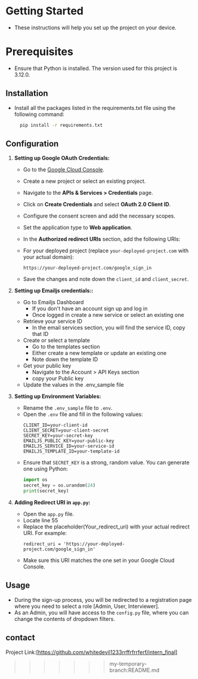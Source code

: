 
# Getting Started
 - These instructions will help you set up the project on your device.
# Prerequisites
- Ensure that Python is installed. The version used for this project is 3.12.0.    


## Installation

- Install all the packages listed in the requirements.txt file using the following command:
  ```sh
    pip install -r requirements.txt
  ```
    
## Configuration
1. **Setting up Google OAuth Credentials:**
    - Go to the [Google Cloud Console](https://console.cloud.google.com/).
    - Create a new project or select an existing project.
    - Navigate to the **APIs & Services > Credentials** page.
    - Click on **Create Credentials** and select **OAuth 2.0 Client ID**.
    - Configure the consent screen and add the necessary scopes.
    - Set the application type to **Web application**.
    - In the **Authorized redirect URIs** section, add the following URIs:
      
    - For your deployed project (replace `your-deployed-project.com` with your actual domain):

        ```
        https://your-deployed-project.com/google_sign_in
        ```
    - Save the changes and note down the `client_id` and `client_secret`.

2. **Setting up Emailjs credentials::**
    - Go to Emailjs Dashboard
        - If you don't have an account sign up and log in
        - Once logged in create a new service or select an existing one
    - Retrieve your service ID
      - In the email services section, you will find the service ID, copy that ID
    - Create or select a template
      - Go to the templates section 
      - Either create a new template or update an existing one 
      - Note down the template ID
    - Get your public key
      - Navigate to the Account > API Keys section
      - copy your Public key
    - Update the values in the .env_sample file

3. **Setting up Environment Variables:**
    - Rename the `.env_sample` file to `.env`.
    - Open the `.env` file and fill in the following values:
      ```env
      CLIENT_ID=your-client-id
      CLIENT_SECRET=your-client-secret
      SECRET_KEY=your-secret-key
      EMAILJS_PUBLIC_KEY=your-public-key
      EMAILJS_SERVICE_ID=your-service-id
      EMAILJS_TEMPLATE_ID=your-template-id
      ```
    - Ensure that `SECRET_KEY` is a strong, random value. You can generate one using Python:
      ```python
      import os
      secret_key = os.urandom(24)
      print(secret_key)
      ```
4. **Adding Redirect URI in `app.py`:**
    - Open the `app.py` file.
    - Locate line 55 
    - Replace the placeholder(Your_redirect_uri) with your actual redirect URI. For example:
      ```
      redirect_uri = 'https://your-deployed-project.com/google_sign_in'
      ```
    - Make sure this URI matches the one set in your Google Cloud Console.         
## Usage
- During the sign-up process, you will be redirected to a registration page where you need to select a role [Admin, User, Interviewer].
- As an Admin, you will have access to the `config.py` file, where you can change the contents of dropdown filters.
## contact
Project Link:[https://github.com/whitedevil1233rrffrfrrferf/intern_final]
>>>>>>> my-temporary-branch:README.md
